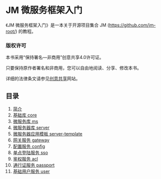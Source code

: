 # JM 微服务框架入门

《JM 微服务框架入门》是一本关于开源项目集合 JM (https://github.com/jm-root/) 的教程。

### 版权许可

本书采用“保持署名—非商用”创意共享4.0许可证。

只要保持原作者署名和非商用，您可以自由地阅读、分享、修改本书。

详细的法律条文请参见[创意共享](http://creativecommons.org/licenses/by-nc/4.0/)网站。

## 目录
1. [简介](./docs/intro.md)
1. [基础库 core](./docs/core.md)
1. [微服务库 ms](./docs/ms.md)
1. [微服务器库 server](./docs/server.md)
1. [微服务器应用模板 server-template](./docs/server-template.md)
1. [网关服务 gateway](./docs/gateway.md)
1. [配置服务 config](./docs/config.md)
1. [单点登陆服务 sso](./docs/sso.md)
1. [鉴权服务 acl](./docs/acl.md)
1. [通行证服务 passport](./docs/passport.md)
1. [基础用户服务 user](./docs/user.md)
